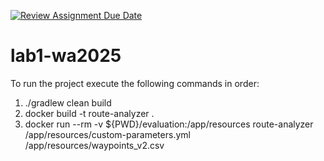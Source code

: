 [![Review Assignment Due Date](https://classroom.github.com/assets/deadline-readme-button-22041afd0340ce965d47ae6ef1cefeee28c7c493a6346c4f15d667ab976d596c.svg)](https://classroom.github.com/a/vlo9idtn)
# lab1-wa2025


To run the project execute the following commands in order:

1) ./gradlew clean build
2) docker build -t route-analyzer .
3) docker run --rm -v ${PWD}/evaluation:/app/resources route-analyzer /app/resources/custom-parameters.yml /app/resources/waypoints_v2.csv
